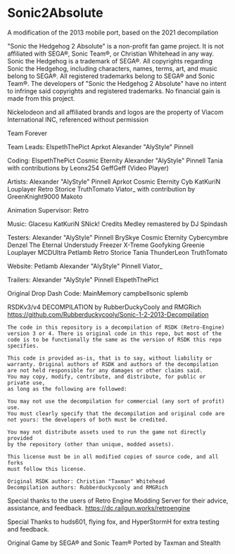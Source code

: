 # Sonic2Absolute
 A modification of the 2013 mobile port, based on the 2021 decompilation

 
"Sonic the Hedgehog 2 Absolute" is a non-profit fan game project. It is not
affiliated with SEGA®, Sonic Team®, or Christian Whitehead in any way.
Sonic the Hedgehog is a trademark of SEGA®. All copyrights regarding Sonic
the Hedgehog, including characters, names, terms, art, and music belong to
SEGA®. All registered trademarks belong to SEGA® and Sonic Team®. The
developers of "Sonic the Hedgehog 2 Absolute" have no intent to infringe said
copyrights and registered trademarks. No financial gain is made from this
project.

Nickelodeon and all affiliated brands and logos are the property of Viacom
International INC, referenced without permission


Team Forever

Team Leads:
ElspethThePict
Aprkot
Alexander "AlyStyle" Pinnell

Coding:
ElspethThePict
Cosmic Eternity
Alexander "AlyStyle" Pinnell
Tania
with contributions by
	Leonx254
	GeffGeff (Video Player)

Artists:
Alexander "AlyStyle" Pinnell
Aprkot
Cosmic Eternity
Cyb
KatKuriN
Louplayer
Retro
Storice
TruthTomato
Viator_
with contribution by
	GreenKnight9000
	Makoto

Animation Supervisor:
Retro

Music:
Glacesu
KatKuriN
SNick!
Credits Medley remastered by DJ Spindash

Testers:
Alexander "AlyStyle" Pinnell
BrySkye
Cosmic Eternity
Cybercymbre
Denzel The Eternal Understudy
Freezer X-Treme
Goofyking
Greenie
Louplayer
MCDUltra
Petlamb
Retro
Storice
Tania
ThunderLeon
TruthTomato

Website:
Petlamb
Alexander "AlyStyle" Pinnell
Viator_

Trailers:
Alexander "AlyStyle" Pinnell
ElspethThePict






Original Drop Dash Code:
MainMemory
campbellsonic
splemb


RSDKv3/v4 DECOMPILATION by RubberDuckyCooly and RMGRich
	https://github.com/Rubberduckycooly/Sonic-1-2-2013-Decompilation

	The code in this repository is a decompilation of RSDK (Retro-Engine)
	version 3 or 4. There is original code in this repo, but most of the
	code is to be functionally the same as the version of RSDK this repo
	specifies.

	This code is provided as-is, that is to say, without liability or
	warranty. Original authors of RSDK and authors of the decompilation
	are not held responsible for any damages or other claims said.
	You may copy, modify, contribute, and distribute, for public or private use,
	as long as the following are followed:

	You may not use the decompilation for commercial (any sort of profit) use.
	You must clearly specify that the decompilation and original code are
	not yours: the developers of both must be credited.

	You may not distribute assets used to run the game not directly provided
	by the repository (other than unique, modded assets).

	This license must be in all modified copies of source code, and all forks
	must follow this license.

	Original RSDK author: Christian "Taxman" Whitehead
	Decompilation authors: Rubberduckycooly and RMGRich


Special thanks to the users of Retro Engine Modding Server
for their advice, assistance, and feedback.
	https://dc.railgun.works/retroengine

Special Thanks to huds601, flying fox, and HyperStormH for extra testing and feedback.

Original Game by SEGA® and Sonic Team®
Ported by Taxman and Stealth
